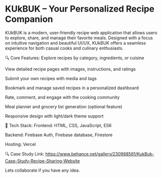 <h1>KUkBUK – Your Personalized Recipe Companion</h1>
KUkBUK is a modern, user-friendly recipe web application that allows users to explore, share, and manage their favorite meals. Designed with a focus on intuitive navigation and beautiful UI/UX, KUkBUK offers a seamless experience for both casual cooks and culinary enthusiasts.

🔍 Core Features:
Explore recipes by category, ingredients, or cuisine

View detailed recipe pages with images, instructions, and ratings

Submit your own recipes with media and tags

Bookmark and manage saved recipes in a personalized dashboard

Rate, comment, and engage with the cooking community

Meal planner and grocery list generation (optional feature)

Responsive design with light/dark theme support

🔐 Tech Stack:
Frontend: HTML, CSS, JavaScript, ES6

Backend: Firebase Auth, Firebase database, Firestore

Hosting: Vercel


🔍 Case Study Link:
https://www.behance.net/gallery/230988561/KukBuk-Case-Study-Recipe-Sharing-Website

Lets collaborate if you have any idea.
